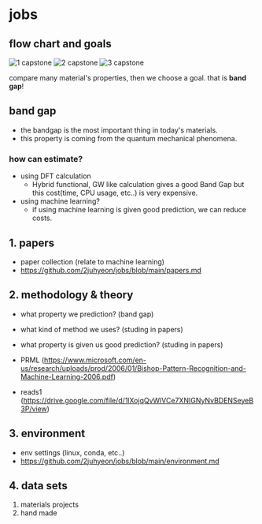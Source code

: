 # jobs

## flow chart and goals

![1 capstone](https://user-images.githubusercontent.com/64780986/167266161-166e5212-bd53-4307-b3ef-8b16bbe8c319.PNG)
![2 capstone](https://user-images.githubusercontent.com/64780986/167266162-dc59d176-a8c7-467e-906c-3bef145db682.PNG)
![3 capstone](https://user-images.githubusercontent.com/64780986/167266170-a8644912-ed00-48b4-b341-fe994a5788e5.PNG)

compare many material's properties, then we choose a goal. that is **band gap**!

## band gap
  - the bandgap is the most important thing in today's materials.
  - this property is coming from the quantum mechanical phenomena.
### how can estimate?
  - using DFT calculation
    - Hybrid functional, GW like calculation gives a good Band Gap but this cost(time, CPU usage, etc..) is very expensive.
  - using machine learning?
    - if using machine learning is given good prediction, we can reduce costs.
    
## 1. papers
  - paper collection (relate to machine learning)
  - https://github.com/2juhyeon/jobs/blob/main/papers.md

## 2. methodology & theory
  - what property we prediction? (band gap)
  - what kind of method we uses? (studing in papers)
  - what property is given us good prediction? (studing in papers)

  - PRML (https://www.microsoft.com/en-us/research/uploads/prod/2006/01/Bishop-Pattern-Recognition-and-Machine-Learning-2006.pdf)
  - reads1 (https://drive.google.com/file/d/1lXojqQvWlVCe7XNIGNyNvBDENSeyeB3P/view)

## 3. environment
  - env settings (linux, conda, etc..)
  - https://github.com/2juhyeon/jobs/blob/main/environment.md
  
## 4. data sets
  1. materials projects
  2. hand made


